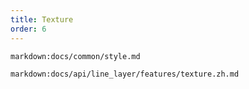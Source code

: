 ```yaml
---
title: Texture
order: 6
---
```


`markdown:docs/common/style.md`

`markdown:docs/api/line_layer/features/texture.zh.md`
